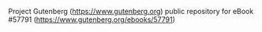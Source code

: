 Project Gutenberg (https://www.gutenberg.org) public repository for
eBook #57791 (https://www.gutenberg.org/ebooks/57791)
